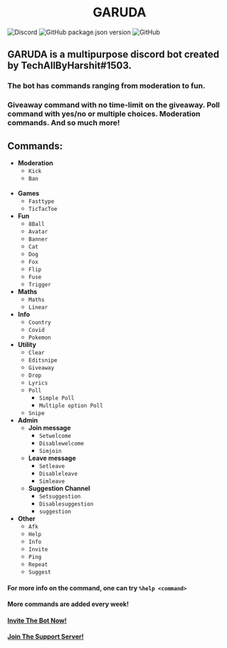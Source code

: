 # <CENTER>GARUDA</CENTER>
<img alt="Discord" src="https://img.shields.io/discord/790982401407844384?style=for-the-badge"> <img alt="GitHub package.json version" src="https://img.shields.io/github/package-json/v/TechAllByHarshit/GARUDA?style=for-the-badge"> <img alt="GitHub" src="https://img.shields.io/github/license/TechAllByHarshit/GARUDA?color=blueviolet&style=for-the-badge">
## GARUDA is a multipurpose discord bot created by TechAllByHarshit#1503.
### The bot has commands ranging from moderation to fun.
### Giveaway command with no time-limit on the giveaway. Poll command with yes/no or multiple choices. Moderation commands. And so much more!

## Commands:

- <b> Moderation </b> 
	- `Kick`
    - `Ban`  
&nbsp;
- <b> Games </b>
	- `Fasttype`
    - `TicTacToe`
&nbsp;
- <b> Fun </b> 
	- `8Ball`
    - `Avatar`
    - `Banner`
    - `Cat`
    - `Dog`
    - `Fox`
    - `Flip`
    - `Fuse`
    - `Trigger`
&nbsp;
- <b> Maths </b>
	- `Maths`
    - `Linear`
&nbsp;
- <b> Info </b> 
	- `Country`
    - `Covid`
    - `Pokemon`
&nbsp;
- <b> Utility </b>
	- `Clear`
    - `Editsnipe`
    - `Giveaway`
    - `Drop`
    - `Lyrics`
    - `Poll`
    	- `Simple Poll`
        - `Multiple option Poll`
    - `Snipe`
&nbsp;
- <b> Admin </b>
	- <b> Join message </b>
    	- `Setwelcome`
        - `Disablewelcome`
        - `Simjoin`
    - <b> Leave message </b>
    	- `Setleave`
        - `Disableleave`
        - `Simleave`
    - <b> Suggestion Channel </b>
    	- `Setsuggestion`
        - `Disablesuggestion`
        - `suggestion`
&nbsp;
- <b> Other </b>
	- `Afk`
    - `Help`
    - `Info`
    - `Invite`
    - `Ping`
    - `Repeat`
    - `Suggest`
&nbsp;
&nbsp;
    
#### For more info on the command, one can try `%help <command>`
#### More commands are added every week!
#### <a href="https://bit.ly/GARUDA-BOT" target="_blank">Invite The Bot Now!</a>
#### <a href="https://discord.gg/sBe3jNSdqN" target="_blank">Join The Support Server!</a>
